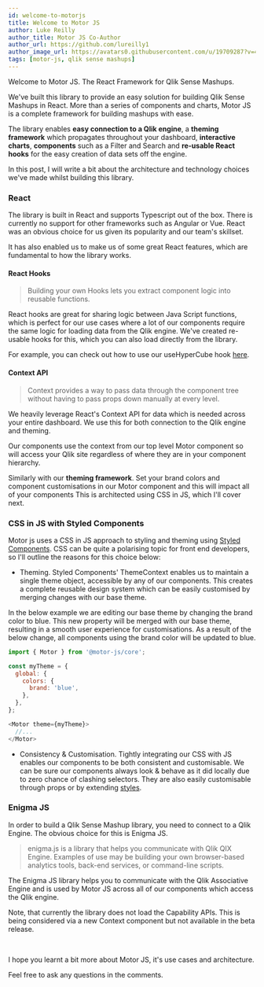 ```yaml
---
id: welcome-to-motorjs
title: Welcome to Motor JS
author: Luke Reilly
author_title: Motor JS Co-Author
author_url: https://github.com/lureilly1
author_image_url: https://avatars0.githubusercontent.com/u/19709287?v=4
tags: [motor-js, qlik sense mashups]
---
```



Welcome to Motor JS. The React Framework for Qlik Sense Mashups.

We've built this library to provide an easy solution for building Qlik Sense Mashups in React. 
More than a series of components and charts, Motor JS is a complete framework for building mashups with ease.

<!--truncate-->

The library enables <b>easy connection to a Qlik engine</b>, a <b>theming framework</b> which propagates throughout your dashboard, <b>interactive charts</b>, <b>components</b> such as a Filter and Search and <b>re-usable React hooks</b> for the easy creation of data sets off the engine.

In this post, I will write a bit about the architecture and technology choices we've made whilst building this library.


### React

The library is built in React and supports Typescript out of the box. There is currently no support for other frameworks such as Angular or Vue. React was an obvious choice for us given its popularity and our team's skillset. 

It has also enabled us to make us of some great React features, which are fundamental to how the library works.

#### React Hooks

>Building your own Hooks lets you extract component logic into reusable functions.

React hooks are great for sharing logic between Java Script functions, which is perfect for our use cases where a lot
of our components require the same logic for loading data from the Qlik engine. We've created re-usable hooks for this, 
which you can also load directly from the library. 

For example, you can check out how to use our useHyperCube hook [here](https://www.motor-js.io/docs/useHyperCube).


#### Context API

>Context provides a way to pass data through the component tree without having to pass props down manually at every level.

We heavily leverage React's Context API for data which is needed across your entire dashboard. We use this for both connection to the Qlik engine and theming.

Our components use the context from our top level Motor component so will access your Qlik site regardless of where they are in your component hierarchy.

Similarly with our <b>theming framework</b>. Set your brand colors and component customisations in our Motor component and this will impact all of your components This is architected using CSS in JS, which I'll cover next.


### CSS in JS with Styled Components

Motor js uses a CSS in JS approach to styling and theming using [Styled Components](https://styled-components.com/).
CSS can be quite a polarising topic for front end developers, so I'll outline the reasons for this choice below:

- Theming. Styled Components' ThemeContext enables us to maintain a single theme object, accessible by any of our components. 
This creates a complete reusable design system which can be easily customised by merging changes with our base theme.

In the below example we are editing our base theme by changing the brand color to blue. This new property will be merged with our base theme, resulting in a smooth user experience for customisations. As a result of the below change, all components using the brand color will be updated to blue.

```js
import { Motor } from '@motor-js/core';

const myTheme = {
  global: {
    colors: {
      brand: 'blue',
    },
  },
};

<Motor theme={myTheme}>
  //...
</Motor>

```

- Consistency & Customisation. Tightly integrating our CSS with JS enables our components to be both consistent and customisable. We can be sure our components always look & behave as it did locally due to zero chance of clashing selectors. 
They are also easily customisable through props or by extending [styles](https://styled-components.com/docs/basics#extending-styles).


### Enigma JS

In order to build a Qlik Sense Mashup library, you need to connect to a Qlik Engine. The obvious choice for this is Enigma JS.

>enigma.js is a library that helps you communicate with Qlik QIX Engine. Examples of use may be building your own browser-based analytics tools, back-end services, or command-line scripts.

The Enigma JS library helps you to communicate with the Qlik Associative Engine and is used by Motor JS across all of our components which access the Qlik engine.

Note, that currently the library does not load the Capability APIs. This is being considered via a new Context component but not available in the beta release. 

<br />

I hope you learnt a bit more about Motor JS, it's use cases and architecture. 

Feel free to ask any questions in the comments.



